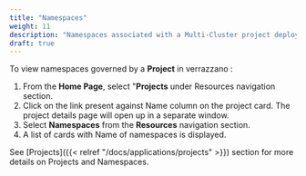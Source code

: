 ```yaml
---
title: "Namespaces"
weight: 11
description: "Namespaces associated with a Multi-Cluster project deployed in Verrazzano"
draft: true
---
```


To view namespaces governed by a **Project** in verrazzano :
1. From the **Home Page**, select "**Projects** under Resources navigation section.
2. Click on the link present against Name column on the project card. The project details page will open up in a separate window.
3. Select **Namespaces** from the **Resources** navigation section. 
4. A list of cards with Name of namespaces is displayed.

See [Projects]({{< relref "/docs/applications/projects" >}}) section for more details on Projects and Namespaces.